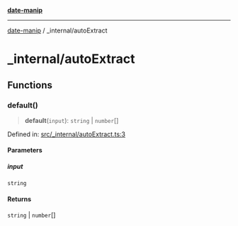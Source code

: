 [**date-manip**](../index.md)

***

[date-manip](../modules.md) / \_internal/autoExtract

# \_internal/autoExtract

## Functions

### default()

> **default**(`input`): `string` \| `number`[]

Defined in: [src/\_internal/autoExtract.ts:3](https://github.com/fengxinming/date-manip/blob/74162e61fff73f0ace27e57ce0b5395775c035f2/src/_internal/autoExtract.ts#L3)

#### Parameters

##### input

`string`

#### Returns

`string` \| `number`[]

